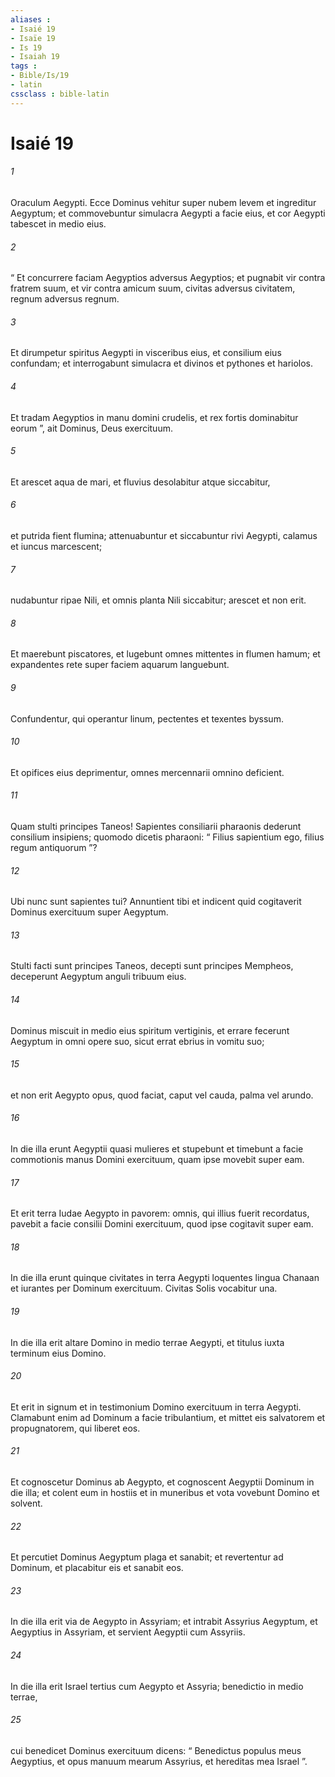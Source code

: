 ```yaml
---
aliases : 
- Isaié 19
- Isaïe 19
- Is 19
- Isaiah 19
tags : 
- Bible/Is/19
- latin
cssclass : bible-latin
---
```


# Isaié 19

###### 1
Oraculum Aegypti. Ecce Dominus vehitur super nubem levem et ingreditur Aegyptum; et commovebuntur simulacra Aegypti a facie eius, et cor Aegypti tabescet in medio eius.
###### 2
“ Et concurrere faciam Aegyptios adversus Aegyptios; et pugnabit vir contra fratrem suum, et vir contra amicum suum, civitas adversus civitatem, regnum adversus regnum.
###### 3
Et dirumpetur spiritus Aegypti in visceribus eius, et consilium eius confundam; et interrogabunt simulacra et divinos et pythones et hariolos.
###### 4
Et tradam Aegyptios in manu domini crudelis, et rex fortis dominabitur eorum ”, ait Dominus, Deus exercituum.
###### 5
Et arescet aqua de mari, et fluvius desolabitur atque siccabitur,
###### 6
et putrida fient flumina; attenuabuntur et siccabuntur rivi Aegypti, calamus et iuncus marcescent;
###### 7
nudabuntur ripae Nili, et omnis planta Nili siccabitur; arescet et non erit.
###### 8
Et maerebunt piscatores, et lugebunt omnes mittentes in flumen hamum; et expandentes rete super faciem aquarum languebunt.
###### 9
Confundentur, qui operantur linum, pectentes et texentes byssum.
###### 10
Et opifices eius deprimentur, omnes mercennarii omnino deficient.
###### 11
Quam stulti principes Taneos! Sapientes consiliarii pharaonis dederunt consilium insipiens; quomodo dicetis pharaoni: “ Filius sapientium ego, filius regum antiquorum ”?
###### 12
Ubi nunc sunt sapientes tui? Annuntient tibi et indicent quid cogitaverit Dominus exercituum super Aegyptum.
###### 13
Stulti facti sunt principes Taneos, decepti sunt principes Mempheos, deceperunt Aegyptum anguli tribuum eius.
###### 14
Dominus miscuit in medio eius spiritum vertiginis, et errare fecerunt Aegyptum in omni opere suo, sicut errat ebrius in vomitu suo;
###### 15
et non erit Aegypto opus, quod faciat, caput vel cauda, palma vel arundo.
###### 16
In die illa erunt Aegyptii quasi mulieres et stupebunt et timebunt a facie commotionis manus Domini exercituum, quam ipse movebit super eam. 
###### 17
Et erit terra Iudae Aegypto in pavorem: omnis, qui illius fuerit recordatus, pavebit a facie consilii Domini exercituum, quod ipse cogitavit super eam.
###### 18
In die illa erunt quinque civitates in terra Aegypti loquentes lingua Chanaan et iurantes per Dominum exercituum. Civitas Solis vocabitur una.
###### 19
In die illa erit altare Domino in medio terrae Aegypti, et titulus iuxta terminum eius Domino. 
###### 20
Et erit in signum et in testimonium Domino exercituum in terra Aegypti. Clamabunt enim ad Dominum a facie tribulantium, et mittet eis salvatorem et propugnatorem, qui liberet eos. 
###### 21
Et cognoscetur Dominus ab Aegypto, et cognoscent Aegyptii Dominum in die illa; et colent eum in hostiis et in muneribus et vota vovebunt Domino et solvent. 
###### 22
Et percutiet Dominus Aegyptum plaga et sanabit; et revertentur ad Dominum, et placabitur eis et sanabit eos.
###### 23
In die illa erit via de Aegypto in Assyriam; et intrabit Assyrius Aegyptum, et Aegyptius in Assyriam, et servient Aegyptii cum Assyriis.
###### 24
In die illa erit Israel tertius cum Aegypto et Assyria; benedictio in medio terrae, 
###### 25
cui benedicet Dominus exercituum dicens: “ Benedictus populus meus Aegyptius, et opus manuum mearum Assyrius, et hereditas mea Israel ”.
